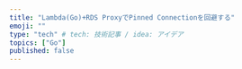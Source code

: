 ```yaml
---
title: "Lambda(Go)+RDS ProxyでPinned Connectionを回避する"
emoji: ""
type: "tech" # tech: 技術記事 / idea: アイデア
topics: ["Go"]
published: false
---
```

